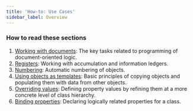```yaml
---
title: 'How-to: Use Cases'
sidebar_label: Overview
---
```


### How to read these sections

1.  [Working with documents](How-to_Working_with_documents.md): The key tasks related to programming of document-oriented logic.
2.  [Registers](How-to_Registers.md): Working with accumulation and information ledgers.
3.  [Numbering](How-to_Numbering.md): Automatic numbering of objects.
4.  [Using objects as templates](How-to_Using_objects_as_templates.md): Basic principles of copying objects and populating them with data from other objects.
5.  [Overriding values](How-to_Overriding_values.md): Defining property values by refining them at a more concrete level of class hierarchy.
6.  [Binding properties](How-to_Binding_properties.md): Declaring logically related properties for a class.
